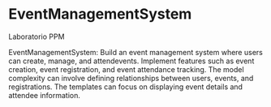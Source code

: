# EventManagementSystem
Laboratorio PPM

EventManagementSystem: 
Build an event management system where users can create, manage, and attendevents.
Implement features such as event creation, event registration, and event attendance tracking.
The model complexity can involve defining relationships between users, events, and registrations.
The templates can focus on displaying event details and attendee information.
